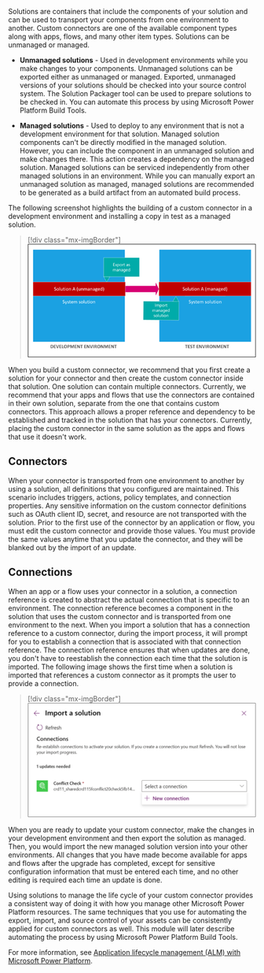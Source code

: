 Solutions are containers that include the components of your solution and can be used to transport your components from one environment to another. Custom connectors are one of the available component types along with apps, flows, and many other item types. Solutions can be unmanaged or managed.

-   **Unmanaged solutions** - Used in development environments while you make changes to your components. Unmanaged solutions can be exported either as unmanaged or managed. Exported, unmanaged versions of your solutions should be checked into your source control system. The Solution Packager tool can be used to prepare solutions to be checked in. You can automate this process by using Microsoft Power Platform Build Tools.

-   **Managed solutions** - Used to deploy to any environment that is not a development environment for that solution. Managed solution components can't be directly modified in the managed solution. However, you can include the component in an unmanaged solution and make changes there. This action creates a dependency on the managed solution. Managed solutions can be serviced independently from other managed solutions in an environment. While you can manually export an unmanaged solution as managed, managed solutions are recommended to be generated as a build artifact from an automated build process.

The following screenshot highlights the building of a custom connector in a development environment and installing a copy in test as a managed solution.

> [!div class="mx-imgBorder"]
> [![Diagram of distributution of a solution from development to test environments.](../media/development-test-environments.png)](../media/development-test-environments.png#lightbox)

When you build a custom connector, we recommend that you first create a solution for your connector and then create the custom connector inside that solution. One solution can contain multiple connectors. Currently, we recommend that your apps and flows that use the connectors are contained in their own solution, separate from the one that contains custom connectors. This approach allows a proper reference and dependency to be established and tracked in the solution that has your connectors. Currently, placing the custom connector in the same solution as the apps and flows that use it doesn't work.

## Connectors

When your connector is transported from one environment to another by using a solution, all definitions that you configured are maintained. This scenario includes triggers, actions, policy templates, and connection properties. Any sensitive information on the custom connector definitions such as OAuth client ID, secret, and resource are not transported with the solution. Prior to the first use of the connector by an application or flow, you must edit the custom connector and provide those values. You must provide the same values anytime that you update the connector, and they will be blanked out by the import of an update.

## Connections

When an app or a flow uses your connector in a solution, a connection reference is created to abstract the actual connection that is specific to an environment. The connection reference becomes a component in the solution that uses the custom connector and is transported from one environment to the next. When you import a solution that has a connection reference to a custom connector, during the import process, it will prompt for you to establish a connection that is associated with that connection reference. The connection reference ensures that when updates are done, you don't have to reestablish the connection each time that the solution is imported. The following image shows the first time when a solution is imported that references a custom connector as it prompts the user to provide a connection.

> [!div class="mx-imgBorder"]
> [![Screenshot showing setting connection reference to a valid connection on import.](../media/import-solution.png)](../media/import-solution.png#lightbox)

When you are ready to update your custom connector, make the changes in your development environment and then export the solution as managed. Then, you would import the new managed solution version into your other environments. All changes that you have made become available for apps and flows after the upgrade has completed, except for sensitive configuration information that must be entered each time, and no other editing is required each time an update is done.

Using solutions to manage the life cycle of your custom connector provides a consistent way of doing it with how you manage other Microsoft Power Platform resources. The same techniques that you use for automating the export, import, and source control of your assets can be consistently applied for custom connectors as well. This module will later describe automating the process by using Microsoft Power Platform Build Tools. 

For more information, see [Application lifecycle management (ALM) with Microsoft Power Platform](https://docs.microsoft.com/power-platform/alm/?azure-portal=true).
